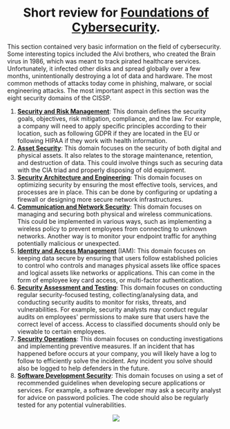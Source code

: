 <h1 align = "center">Short review for <a href="https://www.coursera.org/learn/foundations-of-cybersecurity/">Foundations of Cybersecurity</a>.</h1>
<p>This section contained very basic information on the field of cybersecurity. 
  Some interesting topics included the Alvi brothers, who created the Brain virus in 1986, 
  which was meant to track pirated healthcare services. Unfortunately, it infected other disks and spread 
  globally over a few months, unintentionally destroying a lot of data and hardware. The most common methods 
  of attacks today come in phishing, malware, or social engineering attacks. 
  The most important aspect in this section was the eight security domains of the CISSP.
</p>
<ol>
  <li><b><u>Security and Risk Management</b></u>: This domain defines the security goals, objectives, risk mitigation, compliance, and the law. For
    example, a company will need to apply specific principles according to their location, such as following GDPR if they are located in the EU or
    following HIPAA if they work with health information.
  </li>
  <li><b><u>Asset Security</b></u>: This domain focuses on the security of both digital and physical assets. It also relates to the storage 
    maintenance, retention, and destruction of data. This could involve things such as securing data with the CIA triad and properly disposing of 
    old equipment.</li>
  <li><b><u>Security Architecture and Engineering</b></u>: This domain focuses on optimizing security by ensuring the most effective tools, services, and processes are in place. This can be done by configuring or updating a firewall or designing more secure network infrastructures.</li>
  <li><b><u>Communication and Network Security</b></u>: This domain focuses on managing and securing both physical and wireless communications. This could be implemented in various ways, such as implementing a wireless policy to prevent employees from connecting to unknown networks. Another way is to monitor your endpoint traffic for anything potentially malicious or unexpected.</li>
  <li><b><u>Identity and Access Management</b></u> (IAM): This domain focuses on keeping data secure by ensuring that users follow established policies to control who controls and manages physical assets like office spaces and logical assets like networks or applications. This can come in the form of employee key card access, or multi-factor authentication.</li>
  <li><b><u>Security Assessment and Testing</b></u>: This domain focuses on conducting regular security-focused testing, collecting/analysing data, and conducting security audits to monitor for risks, threats, and vulnerabilities. For example, security analysts may conduct regular audits on employees' permissions to make sure that users have the correct level of access. Access to classified documents should only be viewable to certain employees.</li>
  <li><b><u>Security Operations</b></u>: This domain focuses on conducting investigations and implementing preventive measures. If an incident that has happened before occurs at your company, you will likely have a log to follow to efficiently solve the incident. Any incident you solve should also be logged to help defenders in the future.</li>
  <li><b><u>Software Development Security</b></u>: This domain focuses on using a set of recommended guidelines when developing secure applications or services. For example, a software developer may ask a security analyst for advice on password policies. The code should also be regularly tested for any potential vulnerabilities.</li>
  
</ol>
<p align="center">
<img 
  src ="https://imgs.search.brave.com/ti0c7abIYD6UgzzzXw2-M2ZYmOx9xBdoAry8Kw8Q65w/rs:fit:500:0:0:0/g:ce/aHR0cHM6Ly9kZXN0/Y2VydC5jb20vd3At/Y29udGVudC91cGxv/YWRzLzIwMjMvMDgv/OC1kb21haW5zLWV4/cGxhaW5lZC5wbmc"></img>
</p>

